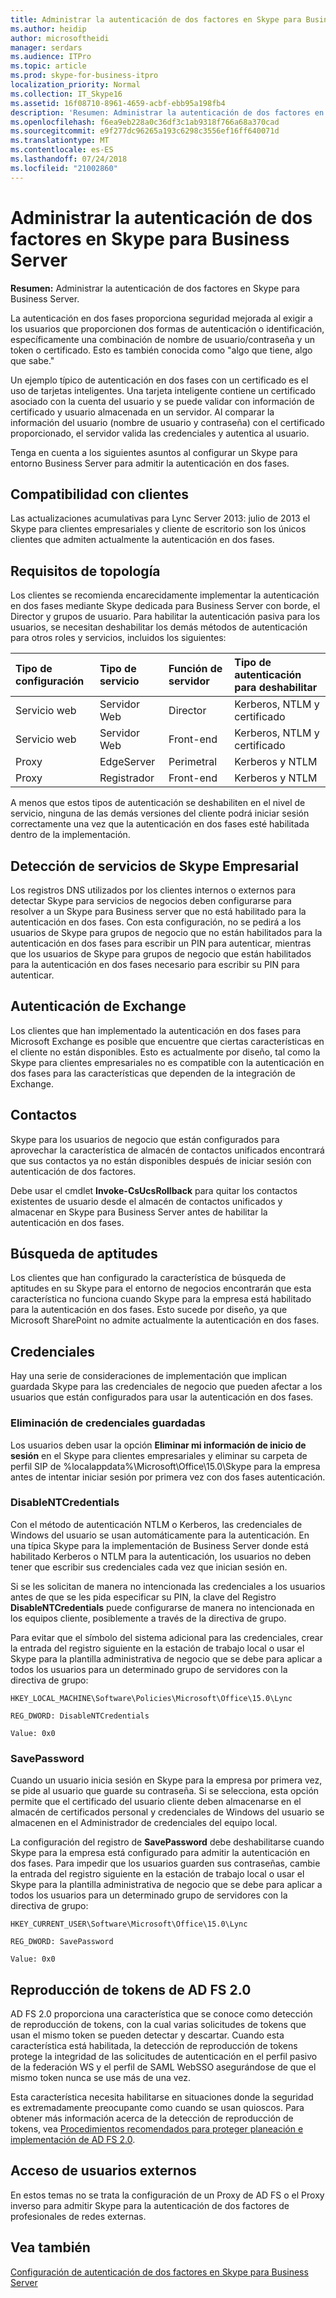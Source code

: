 ```yaml
---
title: Administrar la autenticación de dos factores en Skype para Business Server
ms.author: heidip
author: microsoftheidi
manager: serdars
ms.audience: ITPro
ms.topic: article
ms.prod: skype-for-business-itpro
localization_priority: Normal
ms.collection: IT_Skype16
ms.assetid: 16f08710-8961-4659-acbf-ebb95a198fb4
description: 'Resumen: Administrar la autenticación de dos factores en Skype para Business Server.'
ms.openlocfilehash: f6ea9eb228a0c36df3c1ab9318f766a68a370cad
ms.sourcegitcommit: e9f277dc96265a193c6298c3556ef16ff640071d
ms.translationtype: MT
ms.contentlocale: es-ES
ms.lasthandoff: 07/24/2018
ms.locfileid: "21002860"
---
```

# <a name="manage-two-factor-authentication-in-skype-for-business-server"></a>Administrar la autenticación de dos factores en Skype para Business Server
 
**Resumen:** Administrar la autenticación de dos factores en Skype para Business Server.
  
La autenticación en dos fases proporciona seguridad mejorada al exigir a los usuarios que proporcionen dos formas de autenticación o identificación, específicamente una combinación de nombre de usuario/contraseña y un token o certificado. Esto es también conocida como "algo que tiene, algo que sabe." 
  
Un ejemplo típico de autenticación en dos fases con un certificado es el uso de tarjetas inteligentes. Una tarjeta inteligente contiene un certificado asociado con la cuenta del usuario y se puede validar con información de certificado y usuario almacenada en un servidor. Al comparar la información del usuario (nombre de usuario y contraseña) con el certificado proporcionado, el servidor valida las credenciales y autentica al usuario.
  
Tenga en cuenta a los siguientes asuntos al configurar un Skype para entorno Business Server para admitir la autenticación en dos fases.
  
## <a name="client-support"></a>Compatibilidad con clientes

Las actualizaciones acumulativas para Lync Server 2013: julio de 2013 el Skype para clientes empresariales y cliente de escritorio son los únicos clientes que admiten actualmente la autenticación en dos fases.
  
## <a name="topology-requirements"></a>Requisitos de topología

Los clientes se recomienda encarecidamente implementar la autenticación en dos fases mediante Skype dedicada para Business Server con borde, el Director y grupos de usuario. Para habilitar la autenticación pasiva para los usuarios, se necesitan deshabilitar los demás métodos de autenticación para otros roles y servicios, incluidos los siguientes:
  
|**Tipo de configuración**|**Tipo de servicio**|**Función de servidor**|**Tipo de autenticación para deshabilitar**|
|:-----|:-----|:-----|:-----|
|Servicio web  <br/> |Servidor Web  <br/> |Director  <br/> |Kerberos, NTLM y certificado  <br/> |
|Servicio web  <br/> |Servidor Web  <br/> |Front-end  <br/> |Kerberos, NTLM y certificado  <br/> |
|Proxy  <br/> |EdgeServer  <br/> |Perimetral  <br/> |Kerberos y NTLM  <br/> |
|Proxy  <br/> |Registrador  <br/> |Front-end  <br/> |Kerberos y NTLM  <br/> |
   
A menos que estos tipos de autenticación se deshabiliten en el nivel de servicio, ninguna de las demás versiones del cliente podrá iniciar sesión correctamente una vez que la autenticación en dos fases esté habilitada dentro de la implementación.
  
## <a name="skype-for-business-service-discovery"></a>Detección de servicios de Skype Empresarial

Los registros DNS utilizados por los clientes internos o externos para detectar Skype para servicios de negocios deben configurarse para resolver a un Skype para Business server que no está habilitado para la autenticación en dos fases. Con esta configuración, no se pedirá a los usuarios de Skype para grupos de negocio que no están habilitados para la autenticación en dos fases para escribir un PIN para autenticar, mientras que los usuarios de Skype para grupos de negocio que están habilitados para la autenticación en dos fases necesario para escribir su PIN para autenticar.
  
## <a name="exchange-authentication"></a>Autenticación de Exchange

Los clientes que han implementado la autenticación en dos fases para Microsoft Exchange es posible que encuentre que ciertas características en el cliente no están disponibles. Esto es actualmente por diseño, tal como la Skype para clientes empresariales no es compatible con la autenticación en dos fases para las características que dependen de la integración de Exchange.
  
## <a name="contacts"></a>Contactos

Skype para los usuarios de negocio que están configurados para aprovechar la característica de almacén de contactos unificados encontrará que sus contactos ya no están disponibles después de iniciar sesión con autenticación de dos factores.
  
Debe usar el cmdlet **Invoke-CsUcsRollback** para quitar los contactos existentes de usuario desde el almacén de contactos unificados y almacenar en Skype para Business Server antes de habilitar la autenticación en dos fases.
  
## <a name="skill-search"></a>Búsqueda de aptitudes

Los clientes que han configurado la característica de búsqueda de aptitudes en su Skype para el entorno de negocios encontrarán que esta característica no funciona cuando Skype para la empresa está habilitado para la autenticación en dos fases. Esto sucede por diseño, ya que Microsoft SharePoint no admite actualmente la autenticación en dos fases.
  
## <a name="credentials"></a>Credenciales

Hay una serie de consideraciones de implementación que implican guardada Skype para las credenciales de negocio que pueden afectar a los usuarios que están configurados para usar la autenticación en dos fases.
  
### <a name="deleting-saved-credentials"></a>Eliminación de credenciales guardadas

Los usuarios deben usar la opción **Eliminar mi información de inicio de sesión** en el Skype para clientes empresariales y eliminar su carpeta de perfil SIP de %localappdata%\Microsoft\Office\15.0\Skype para la empresa antes de intentar iniciar sesión por primera vez con dos fases autenticación.
  
### <a name="disablentcredentials"></a>DisableNTCredentials

Con el método de autenticación NTLM o Kerberos, las credenciales de Windows del usuario se usan automáticamente para la autenticación. En una típica Skype para la implementación de Business Server donde está habilitado Kerberos o NTLM para la autenticación, los usuarios no deben tener que escribir sus credenciales cada vez que inician sesión en.
  
Si se les solicitan de manera no intencionada las credenciales a los usuarios antes de que se les pida especificar su PIN, la clave del Registro **DisableNTCredentials** puede configurarse de manera no intencionada en los equipos cliente, posiblemente a través de la directiva de grupo.
  
Para evitar que el símbolo del sistema adicional para las credenciales, crear la entrada del registro siguiente en la estación de trabajo local o usar el Skype para la plantilla administrativa de negocio que se debe para aplicar a todos los usuarios para un determinado grupo de servidores con la directiva de grupo:
  
    HKEY_LOCAL_MACHINE\Software\Policies\Microsoft\Office\15.0\Lync
  
    REG_DWORD: DisableNTCredentials
  
    Value: 0x0
  
### <a name="savepassword"></a>SavePassword

Cuando un usuario inicia sesión en Skype para la empresa por primera vez, se pide al usuario que guarde su contraseña. Si se selecciona, esta opción permite que el certificado del usuario cliente deben almacenarse en el almacén de certificados personal y credenciales de Windows del usuario se almacenen en el Administrador de credenciales del equipo local.
  
La configuración del registro de **SavePassword** debe deshabilitarse cuando Skype para la empresa está configurado para admitir la autenticación en dos fases. Para impedir que los usuarios guarden sus contraseñas, cambie la entrada del registro siguiente en la estación de trabajo local o usar el Skype para la plantilla administrativa de negocio que se debe para aplicar a todos los usuarios para un determinado grupo de servidores con la directiva de grupo:
  
    HKEY_CURRENT_USER\Software\Microsoft\Office\15.0\Lync
  
    REG_DWORD: SavePassword
  
    Value: 0x0
  
## <a name="ad-fs-20-token-replay"></a>Reproducción de tokens de AD FS 2.0

AD FS 2.0 proporciona una característica que se conoce como detección de reproducción de tokens, con la cual varias solicitudes de tokens que usan el mismo token se pueden detectar y descartar. Cuando esta característica está habilitada, la detección de reproducción de tokens protege la integridad de las solicitudes de autenticación en el perfil pasivo de la federación WS y el perfil de SAML WebSSO asegurándose de que el mismo token nunca se use más de una vez.
  
Esta característica necesita habilitarse en situaciones donde la seguridad es extremadamente preocupante como cuando se usan quioscos. Para obtener más información acerca de la detección de reproducción de tokens, vea [Procedimientos recomendados para proteger planeación e implementación de AD FS 2.0](https://go.microsoft.com/fwlink/p/?LinkId=309215).
  
## <a name="external-user-access"></a>Acceso de usuarios externos

En estos temas no se trata la configuración de un Proxy de AD FS o el Proxy inverso para admitir Skype para la autenticación de dos factores de profesionales de redes externas.
  
## <a name="see-also"></a>Vea también

[Configuración de autenticación de dos factores en Skype para Business Server](configure.md)
  